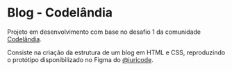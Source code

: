 # Blog - Codelândia

Projeto em desenvolvimento com base no desafio 1 da comunidade [Codelândia](https://discord.com/invite/wNCWTVuxyz). 

Consiste na criação da estrutura de um blog em HTML e CSS, reproduzindo o protótipo disponibilizado no Figma do [@iuricode](https://www.figma.com/file/Yb9IBH56g7T1hdIyZ3BMNO/Desafios---Codel%C3%A2ndia?node-id=0%3A1).
